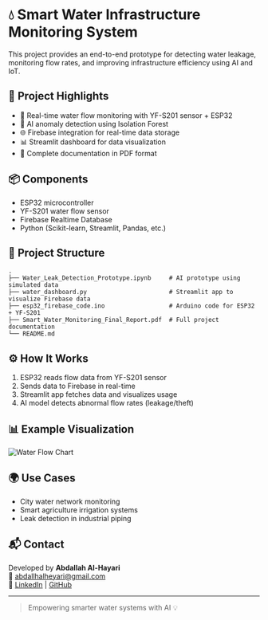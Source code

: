 
# 💧 Smart Water Infrastructure Monitoring System

This project provides an end-to-end prototype for detecting water leakage, monitoring flow rates, and improving infrastructure efficiency using AI and IoT.

## 🚀 Project Highlights

- 📡 Real-time water flow monitoring with YF-S201 sensor + ESP32
- 🧠 AI anomaly detection using Isolation Forest
- 🌐 Firebase integration for real-time data storage
- 📊 Streamlit dashboard for data visualization
- 📄 Complete documentation in PDF format

## 📦 Components

- ESP32 microcontroller
- YF-S201 water flow sensor
- Firebase Realtime Database
- Python (Scikit-learn, Streamlit, Pandas, etc.)

## 📁 Project Structure

```
.
├── Water_Leak_Detection_Prototype.ipynb     # AI prototype using simulated data
├── water_dashboard.py                       # Streamlit app to visualize Firebase data
├── esp32_firebase_code.ino                  # Arduino code for ESP32 + YF-S201
├── Smart_Water_Monitoring_Final_Report.pdf  # Full project documentation
└── README.md
```

## ⚙️ How It Works

1. ESP32 reads flow data from YF-S201 sensor
2. Sends data to Firebase in real-time
3. Streamlit app fetches data and visualizes usage
4. AI model detects abnormal flow rates (leakage/theft)

## 📊 Example Visualization

![Water Flow Chart](simulated_water_flow_plot.png)

## 🌍 Use Cases

- City water network monitoring
- Smart agriculture irrigation systems
- Leak detection in industrial piping

## 📬 Contact

Developed by **Abdallah Al-Hayari**  
📧 abdallhalheyari@gmail.com  
🔗 [LinkedIn](https://www.linkedin.com/in/abdallah-alhyari-0187382a1) | [GitHub](https://github.com/alhyari29)

---

> Empowering smarter water systems with AI 💡
